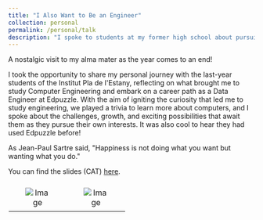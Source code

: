 ```yaml
---
title: "I Also Want to Be an Engineer"
collection: personal
permalink: /personal/talk
description: "I spoke to students at my former high school about pursuing a degree in Computer Engineering and job opportunities"
---
```


A nostalgic visit to my alma mater as the year comes to an end!

I took the opportunity to share my personal journey with the last-year students of the Institut Pla de l'Estany, reflecting on what brought me to study Computer Engineering and embark on a career path as a Data Engineer at Edpuzzle. With the aim of igniting the curiosity that led me to study engineering, we played a trivia to learn more about computers, and I spoke about the challenges, growth, and exciting possibilities that await them as they pursue their own interests. It was also cool to hear they had used Edpuzzle before!

As Jean-Paul Sartre said, "Happiness is not doing what you want but wanting what you do."

You can find the slides (CAT) [here](https://lauragalera.github.io/files/I_also_want_to_be_an_engineer.pdf).

<style>
  table {
    border-collapse: collapse;
    width: 100%;
    border: none;
  }
  th, td {
    padding: 8px;
    text-align: left;
    background-color: transparent;
    text-align: center;
    border: 1px solid rgba(0, 0, 0, 0); /* Set border color to fully transparent */
  }
  .image-cell {
    width: 33.33%;
    border: 1px solid rgba(0, 0, 0, 0); /* Set border color to fully transparent */
  }
  .image-container {
    display: block;
    margin: 0 auto;
    width: 50%;
  }
  .caption {
    font-size: 16px; /* Adjust the font size for the caption */
    font-weight: bold; /* Add bold style to the caption */
  }
</style>

<table>
  <tr>
    <td class="image-cell">
      <div class="image-container">
          <img src="../images/talk_1.png" alt="Image"/>
      </div>
    </td>
    <td class="image-cell">
      <div class="image-container">
          <img src="../images/talk_2.png" alt="Image"/>
      </div>
    </td>
  </tr>
  <tr>
<table>
